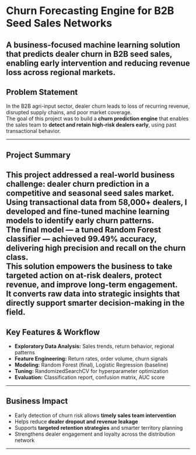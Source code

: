 # Churn Forecasting Engine for B2B Seed Sales Networks
A business-focused machine learning solution that predicts dealer churn in B2B seed sales, enabling early intervention and reducing revenue loss across regional markets.
---

## Problem Statement

In the B2B agri-input sector, dealer churn leads to loss of recurring revenue, disrupted supply chains, and poor market coverage.  
The goal of this project was to build a **churn prediction engine** that enables the sales team to **detect and retain high-risk dealers early**, using past transactional behavior.

---

## Project Summary

This project addressed a real-world business challenge: **dealer churn prediction** in a competitive and seasonal seed sales market.  
Using transactional data from 58,000+ dealers, I developed and fine-tuned machine learning models to identify early churn patterns.  
The final model — a tuned **Random Forest classifier** — achieved **99.49% accuracy**, delivering high precision and recall on the churn class.  
This solution empowers the business to take **targeted action on at-risk dealers**, protect revenue, and improve long-term engagement.  
It converts raw data into strategic insights that directly support smarter decision-making in the field.
---

## Key Features & Workflow

- **Exploratory Data Analysis:** Sales trends, return behavior, regional patterns  
- **Feature Engineering:** Return rates, order volume, churn signals  
- **Modeling:** Random Forest (final), Logistic Regression (baseline)  
- **Tuning:** RandomizedSearchCV for hyperparameter optimization  
- **Evaluation:** Classification report, confusion matrix, AUC score

---

## Business Impact

- Early detection of churn risk allows **timely sales team intervention**  
- Helps reduce **dealer dropout and revenue leakage**  
- Supports **targeted retention strategies** and smarter territory planning  
- Strengthens dealer engagement and loyalty across the distribution network

---
